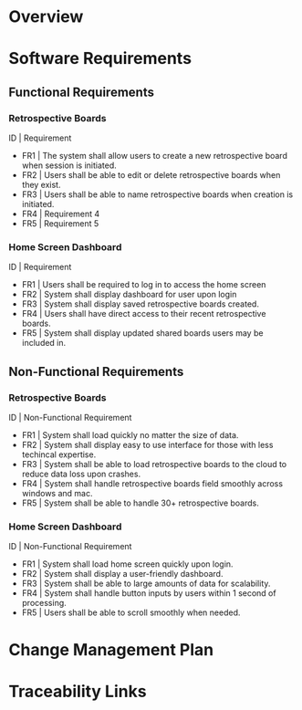 # Overview

<!-- Describe purpose of this document in 1 paragraph or less....hint: it is your SRS -->

# Software Requirements

<!-- Descrobe the structure pf this section -->

## Functional Requirements

### Retrospective Boards

ID | Requirement

- FR1 | The system shall allow users to create a new retrospective board when session is initiated.
- FR2 | Users shall be able to edit or delete retrospective boards when they exist.
- FR3 | Users shall be able to name retrospective boards when creation is initiated.
- FR4 | Requirement 4
- FR5 | Requirement 5

### Home Screen Dashboard

ID | Requirement

- FR1 | Users shall be required to log in to access the home screen
- FR2 | System shall display dashboard for user upon login
- FR3 | System shall display saved retrospective boards created.
- FR4 | Users shall have direct access to their recent retrospective boards.
- FR5 | System shall display updated shared boards users may be included in.

<!-- ### Name of Feature 3
ID | Requirement
FR1 | Requirement 1
FR2 | Requirement 2
FR3 | Requirement 3
FR4 | Requirement 4
FR5 | Requirement 5 -->

<!-- ### Name of Feature 4
ID | Requirement
FR1 | Requirement 1
FR2 | Requirement 2
FR3 | Requirement 3
FR4 | Requirement 4
FR5 | Requirement 5 -->

<!-- ### Name of Feature 5
ID | Requirement
FR1 | Requirement 1
FR2 | Requirement 2
FR3 | Requirement 3
FR4 | Requirement 4
FR5 | Requirement 5 -->

## Non-Functional Requirements

### Retrospective Boards

ID | Non-Functional Requirement

- FR1 | System shall load quickly no matter the size of data.
- FR2 | System shall display easy to use interface for those with less techincal expertise.
- FR3 | System shall be able to load retrospective boards to the cloud to reduce data loss upon crashes.
- FR4 | System shall handle retrospective boards field smoothly across windows and mac.
- FR5 | System shall be able to handle 30+ retrospective boards.

### Home Screen Dashboard

ID | Non-Functional Requirement

- FR1 | System shall load home screen quickly upon login.
- FR2 | System shall display a user-friendly dashboard.
- FR3 | System shall be able to large amounts of data for scalability.
- FR4 | System shall handle button inputs by users within 1 second of processing.
- FR5 | Users shall be able to scroll smoothly when needed.

<!-- ### Name of Feature 3
ID | Non-Functional Requirement
FR1 | Non-Functional Requirement 1
FR2 | Non-Functional Requirement 2
FR3 | Non-Functional Requirement 3
FR4 | Non-Functional Requirement 4
FR5 | Non-Functional Requirement 5 -->

<!-- ### Name of Feature 4
ID | Non-Functional Requirement
FR1 | Non-Functional Requirement 1
FR2 | Non-Functional Requirement 2
FR3 | Non-Functional Requirement 3
FR4 | Non-Functional Requirement 4
FR5 | Non-Functional Requirement 5 -->

<!-- ### Name of Feature 5
ID | Non-Functional Requirement
FR1 | Non-Functional Requirement 1
FR2 | Non-Functional Requirement 2
FR3 | Non-Functional Requirement 3
FR4 | Non-Functional Requirement 4
FR5 | Non-Functional Requirement 5 -->

# Change Management Plan

<!-- Description of what this section is -->

# Traceability Links

<!-- Description of this section -->
